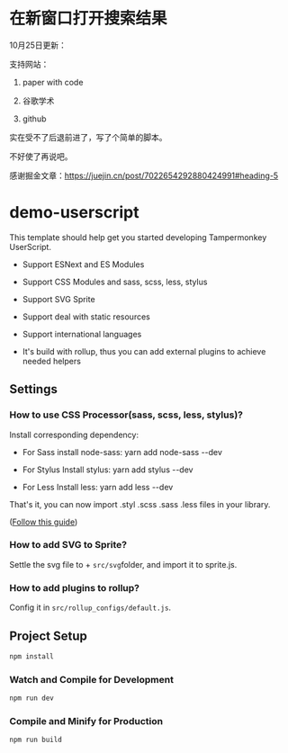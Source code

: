 # 在新窗口打开搜索结果

10月25日更新：

支持网站：

1.  paper with code

2.  谷歌学术

3.  github

实在受不了后退前进了，写了个简单的脚本。

不好使了再说吧。

感谢掘金文章：<https://juejin.cn/post/7022654292880424991#heading-5>

# demo-userscript

This template should help get you started developing Tampermonkey UserScript.

*   Support ESNext and ES Modules

*   Support CSS Modules and sass, scss, less, stylus

*   Support SVG Sprite

*   Support deal with static resources

*   Support international languages

*   It's build with rollup, thus you can add external plugins to achieve needed helpers

## Settings

### How to use CSS Processor(sass, scss, less, stylus)?

Install corresponding dependency:

*   For Sass install node-sass: yarn add node-sass --dev

*   For Stylus Install stylus: yarn add stylus --dev

*   For Less Install less: yarn add less --dev

That's it, you can now import .styl .scss .sass .less files in your library.

([Follow this guide](https://www.npmjs.com/package/rollup-plugin-postcss/v/2.4.1#with-sassstylusless))

### How to add SVG to Sprite?

Settle the svg file to + `src/svg`folder, and import it to sprite.js.

### How to add plugins to rollup?

Config it in `src/rollup_configs/default.js`.

## Project Setup

```sh
npm install
```

### Watch and Compile for Development

```sh
npm run dev
```

### Compile and Minify for Production

```sh
npm run build
```

